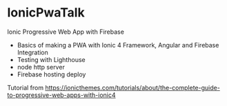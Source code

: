 # IonicPwaTalk
Ionic Progressive Web App with Firebase

- Basics of making a PWA with Ionic 4 Framework, Angular and Firebase Integration
- Testing with Lighthouse
- node http server
- Firebase hosting deploy

Tutorial from https://ionicthemes.com/tutorials/about/the-complete-guide-to-progressive-web-apps-with-ionic4
